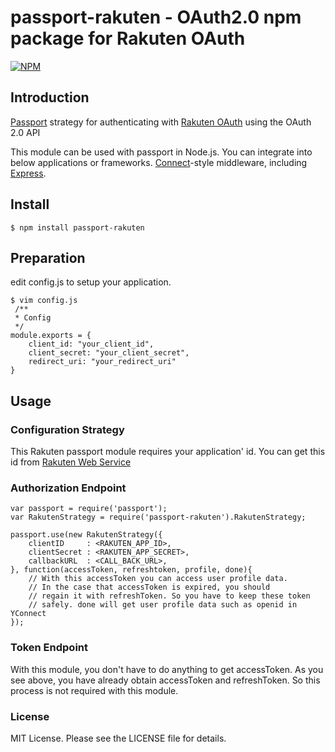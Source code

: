 passport-rakuten - OAuth2.0 npm package for Rakuten OAuth
================

[![NPM](https://nodei.co/npm/passport-rakuten.png?downloads=true&downloadRank=true&stars=true)](https://nodei.co/npm/passport-rakuten/)

## Introduction

[Passport](http://passportjs.org/) strategy for authenticating with [Rakuten OAuth](https://webservice.rakuten.co.jp/document/oauth) using the OAuth 2.0 API

This module can be used with passport in Node.js.
You can integrate into below applications or frameworks.
[Connect](http://www.senchalabs.org/connect/)-style middleware, including
[Express](http://expressjs.com/).

## Install

    $ npm install passport-rakuten

## Preparation

edit config.js to setup your application.

    $ vim config.js
	 /**
	 * Config
	 */
	module.exports = {
	    client_id: "your_client_id",
	    client_secret: "your_client_secret",
	    redirect_uri: "your_redirect_uri"
	}

## Usage

### Configuration Strategy

This Rakuten passport module requires your application' id.
You can get this id from [Rakuten Web Service](http://webservice.rakuten.co.jp/)

### Authorization Endpoint

    var passport = require('passport');
    var RakutenStrategy = require('passport-rakuten').RakutenStrategy;

	passport.use(new RakutenStrategy({
	    clientID     : <RAKUTEN_APP_ID>,
		clientSecret : <RAKUTEN_APP_SECRET>,
		callbackURL  : <CALL_BACK_URL>,
	}, function(accessToken, refreshtoken, profile, done){
	    // With this accessToken you can access user profile data.
		// In the case that accessToken is expired, you should
		// regain it with refreshToken. So you have to keep these token
		// safely. done will get user profile data such as openid in YConnect
	});

### Token Endpoint

With this module, you don't have to do anything to get accessToken.
As you see above, you have already obtain accessToken and refreshToken.
So this process is not required with this module.

### License

MIT License. Please see the LICENSE file for details.
